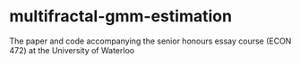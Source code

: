 # multifractal-gmm-estimation
The paper and code accompanying the senior honours essay course (ECON 472) at the University of Waterloo
